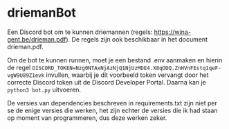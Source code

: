 # driemanBot

Een Discord bot om te kunnen driemannen (regels: https://wina-gent.be/drieman.pdf). De regels zijn ook beschikbaar in
het document drieman.pdf.

Om de bot te kunnen runnen, moet je een bestand .env aanmaken en hierin de regel
```DISCORD_TOKEN=Nzg0NTAxNjAzNjQ1NjUzMDE4.X8qODQ.ZnHVnFEstq1qeF-vgW9U89Z1evk```
invullen, waarbij je dit voorbeeld token vervangt door het correcte Discord token uit de Discord Developer Portal.
Daarna kan je ```python3 bot.py``` uitvoeren.

De versies van dependencies beschreven in requirements.txt zijn niet per se de enige versies die werken, het zijn echter
de versies die ik had staan op moment van programmeren, dus deze werken zeker.
